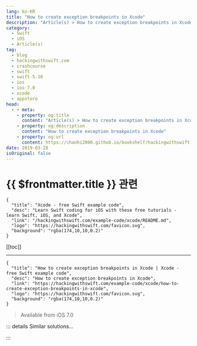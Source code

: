 ```yaml
---
lang: ko-KR
title: "How to create exception breakpoints in Xcode"
description: "Article(s) > How to create exception breakpoints in Xcode"
category:
  - Swift
  - iOS
  - Article(s)
tag: 
  - blog
  - hackingwithswift.com
  - crashcourse
  - swift
  - swift-5.10
  - ios
  - ios-7.0
  - xcode
  - appstore
head:
  - - meta:
    - property: og:title
      content: "Article(s) > How to create exception breakpoints in Xcode"
    - property: og:description
      content: "How to create exception breakpoints in Xcode"
    - property: og:url
      content: https://chanhi2000.github.io/bookshelf/hackingwithswift.com/example-code/xcode/how-to-create-exception-breakpoints-in-xcode.html
date: 2019-03-28
isOriginal: false
---
```


# {{ $frontmatter.title }} 관련

```component VPCard
{
  "title": "Xcode - free Swift example code",
  "desc": "Learn Swift coding for iOS with these free tutorials - learn Swift, iOS, and Xcode",
  "link": "/hackingwithswift.com/example-code/xcode/README.md",
  "logo": "https://hackingwithswift.com/favicon.svg",
  "background": "rgba(174,10,10,0.2)"
}
```

[[toc]]

---

```component VPCard
{
  "title": "How to create exception breakpoints in Xcode | Xcode - free Swift example code",
  "desc": "How to create exception breakpoints in Xcode",
  "link": "https://hackingwithswift.com/example-code/xcode/how-to-create-exception-breakpoints-in-xcode",
  "logo": "https://hackingwithswift.com/favicon.svg",
  "background": "rgba(174,10,10,0.2)"
}
```

> Available from iOS 7.0

<!-- TODO: 작성 -->

<!-- 
Exception breakpoints are a powerful debugging tool that remarkably few people know about, so please read the following carefully and put it into practice!

A regular breakpoint is on a line you specify, and causes the debugger to pause execution at that point so you can evaluate your program's state. An *exception* breakpoint tells the debugger to pause whenever a problem is encountered anywhere in your program, so you can evaluate your program's state before it crashes.

Exception breakpoints are trivial to set up: go to the Breakpoint Navigation (<kbd>Cmd</kbd>+7), then click the + button in the bottom left and choose Add Exception Breakpoint. You can leave it there if you want to, but it's preferable to make one further change to reduce unnecessary messages: right-click on your new breakpoint, choose Edit Breakpoint, then change the Exception value from "All" to "Objective-C".

-->

::: details Similar solutions…

<!--
/example-code/xcode/what-are-swift-error-breakpoints">What are Swift error breakpoints? 
/example-code/xcode/what-are-breakpoints">What are breakpoints? 
/example-code/uikit/how-to-create-live-playgrounds-in-xcode">How to create live playgrounds in Xcode 
/example-code/xcode/how-to-make-xcode-play-sounds-while-debugging">How to make Xcode play sounds while debugging 
/example-code/games/how-to-create-a-spritekit-texture-atlas-in-xcode">How to create a SpriteKit texture atlas in Xcode</a>
-->

:::

